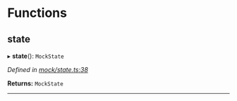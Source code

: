 

# Functions

<a id="state"></a>

##  state

▸ **state**(): `MockState`

*Defined in [mock/state.ts:38](https://github.com/polkadot-js/api/blob/b2c512f/packages/rpc-provider/src/mock/state.ts#L38)*

**Returns:** `MockState`

___

